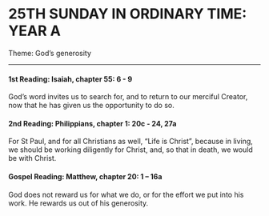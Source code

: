 # 25TH SUNDAY IN ORDINARY TIME: YEAR A
Theme: God’s generosity

---

#### 1st Reading: Isaiah, chapter 55: 6 - 9

God’s word invites us to search for, and to return to our merciful Creator, now that he has given us the opportunity to do so.

#### 2nd Reading: Philippians, chapter 1: 20c - 24, 27a

For St Paul, and for all Christians as well, “Life is Christ”, because in living, we should be working diligently for Christ, and, so that in death, we would be with Christ.

#### Gospel Reading: Matthew, chapter 20: 1 – 16a

God does not reward us for what we do, or for the effort we put into his work. He rewards us out of his generosity.